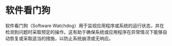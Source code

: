 <!--
 Copyright (C) 2023 wwhai

 This program is free software: you can redistribute it and/or modify
 it under the terms of the GNU Affero General Public License as
 published by the Free Software Foundation, either version 3 of the
 License, or (at your option) any later version.

 This program is distributed in the hope that it will be useful,
 but WITHOUT ANY WARRANTY; without even the implied warranty of
 MERCHANTABILITY or FITNESS FOR A PARTICULAR PURPOSE.  See the
 GNU Affero General Public License for more details.

 You should have received a copy of the GNU Affero General Public License
 along with this program.  If not, see <http://www.gnu.org/licenses/>.
-->

# 软件看门狗
软件看门狗（Software Watchdog）用于监视应用程序或系统的运行状态，并在检测到问题时采取预定的操作。这有助于确保系统或应用程序在异常情况下能够自动恢复或采取适当的措施，以防止系统崩溃或无响应。